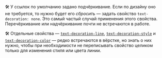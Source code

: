 🛠 У ссылок по умолчанию задано подчёркивание. Если по дизайну оно не требуется, то нужно будет его _сбросить_ — задать свойство `text-decoration: none`. Это самый частый случай применения этого свойства. Перечёркивание или надчёркивание почти не встречаются в работе.

🛠 Отдельные свойства — [`text-decoration-line`](/css/text-decoration-line/), [`text-decoration-style`](/css/text-decoration-style/) и [`text-decoration-color`](/css/text-decoration-color/) — редко встречаются в вёрстке, но знать о них нужно, чтобы при необходимости не переписывать свойство целиком только для изменения стиля или цвета линии.
